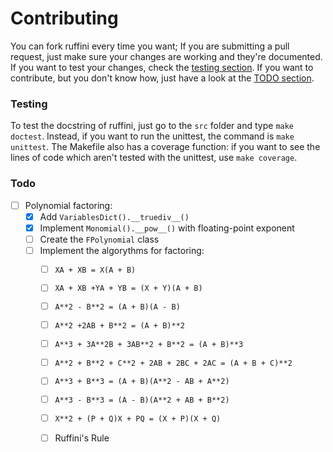 # Contributing

You can fork ruffini every time you want; If you are submitting a pull request, just make sure your changes are working and they're documented.
If you want to test your changes, check the [testing section](#testing).
If you want to contribute, but you don't know how, just have a look at the [TODO section](#TODO).

### Testing

To test the docstring of ruffini, just go to the `src` folder and type `make doctest`.
Instead, if you want to run the unittest, the command is `make unittest`.
The Makefile also has a coverage function: if you want to see the lines of code which aren't tested with the unittest, use `make coverage`.

### Todo

- [ ] Polynomial factoring:
	- [X] Add `VariablesDict().__truediv__()`
	- [X] Implement `Monomial().__pow__()` with floating-point exponent
	- [ ] Create the `FPolynomial` class
	- [ ] Implement the algorythms for factoring:
		- [ ] `XA + XB = X(A + B)`
		- [ ] `XA + XB +YA + YB = (X + Y)(A + B)`
		- [ ] `A**2 - B**2 = (A + B)(A - B)`
		- [ ] `A**2 +2AB + B**2 = (A + B)**2`
		- [ ] `A**3 + 3A**2B + 3AB**2 + B**2 = (A + B)**3`
		- [ ] `A**2 + B**2 + C**2 + 2AB + 2BC + 2AC = (A + B + C)**2`
		- [ ] `A**3 + B**3 = (A + B)(A**2 - AB + A**2)`
		- [ ] `A**3 - B**3 = (A - B)(A**2 + AB + B**2)`
		- [ ] `X**2 + (P + Q)X + PQ = (X + P)(X + Q)`
		- [ ] Ruffini's Rule

